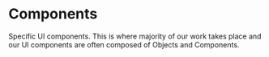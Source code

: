 # Components
Specific UI components. This is where majority of our work takes place and our UI components are often composed of Objects and Components.

